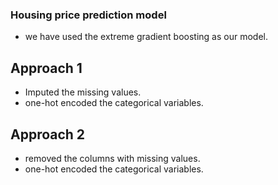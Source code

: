 ### Housing price prediction model

* we have used the extreme gradient boosting as our model.<br/>

## Approach 1

* Imputed the missing values.
* one-hot encoded the categorical variables.

## Approach 2

* removed the columns with missing values.
* one-hot encoded the categorical variables.